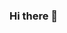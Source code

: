 ### Hi there 👋

<!--
**a1oneee/a1oneee** is a ✨ _special_ ✨ repository because its `README.md` (this file) appears on your GitHub profile.

Here are some ideas to get you started:

- 🔭 I’m currently a graduate student at Qingdao University of Science and Technology.
- 🌱 I’m currently learning Computer vision.
- 👯 I’m looking to collaborate on ...
- 🤔 I’m looking for help with python
- 💬 Ask me about ...
- 📫 How to reach me: ...
- 😄 Pronouns: ...
- ⚡ Fun fact: ...
-->
